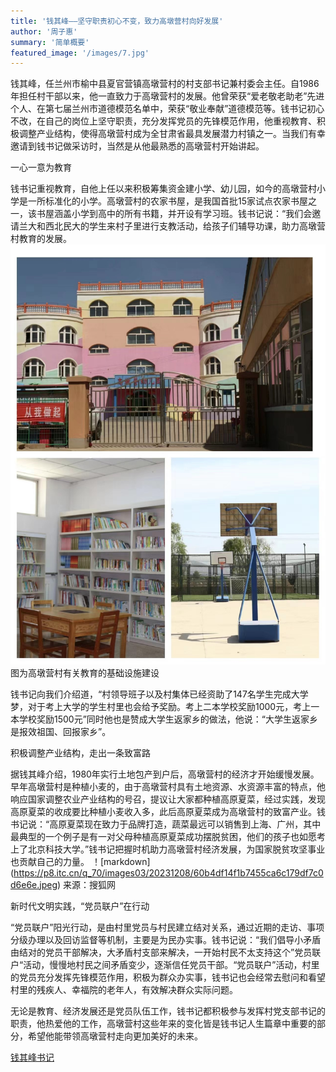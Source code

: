 ```yaml
---
title: '钱其峰——坚守职责初心不变，致力高墩营村向好发展'
author: '周子惠'
summary: '简单概要'
featured_image: '/images/7.jpg'
---
```

   
钱其峰，任兰州市榆中县夏官营镇高墩营村的村支部书记兼村委会主任。自1986年担任村干部以来，他一直致力于高墩营村的发展。他曾荣获“爱老敬老助老”先进个人、在第七届兰州市道德模范名单中，荣获“敬业奉献”道德模范等。钱书记初心不改，在自己的岗位上坚守职责，充分发挥党员的先锋模范作用，他重视教育、积极调整产业结构，使得高墩营村成为全甘肃省最具发展潜力村镇之一。当我们有幸邀请到钱书记做采访时，当然是从他最熟悉的高墩营村开始讲起。

   一心一意为教育

   钱书记重视教育，自他上任以来积极筹集资金建小学、幼儿园，如今的高墩营村小学是一所标准化的小学。高墩营村的农家书屋，是我国首批15家试点农家书屋之一，该书屋涵盖小学到高中的所有书籍，并开设有学习班。钱书记说：“我们会邀请兰大和西北民大的学生来村子里进行支教活动，给孩子们辅导功课，助力高墩营村教育的发展。
   ![markdown](/images/8.jpg)
        图为高墩营村有关教育的基础设施建设

   钱书记向我们介绍道，“村领导班子以及村集体已经资助了147名学生完成大学梦，对于考上大学的学生村里也会给予奖励。考上二本学校奖励1000元，考上一本学校奖励1500元”同时他也是赞成大学生返家乡的做法，他说：“大学生返家乡是报效祖国、回报家乡”。

   积极调整产业结构，走出一条致富路

   据钱其峰介绍，1980年实行土地包产到户后，高墩营村的经济才开始缓慢发展。早年高墩营村是种植小麦的，由于高墩营村具有土地资源、水资源丰富的特点，他响应国家调整农业产业结构的号召，提议让大家都种植高原夏菜，经过实践，发现高原夏菜的收成要比种植小麦收入多，此后高原夏菜成为高墩营村的致富产业。钱书记说：“高原夏菜现在致力于品牌打造，蔬菜最远可以销售到上海、广州，其中最典型的一个例子是有一对父母种植高原夏菜成功摆脱贫困，他们的孩子也如愿考上了北京科技大学。”钱书记把握时机助力高墩营村经济发展，为国家脱贫攻坚事业也贡献自己的力量。
   ！[markdown]
     (https://p8.itc.cn/q_70/images03/20231208/60b4df14f1b7455ca6c179df7c0d6e6e.jpeg)
     来源：搜狐网

   新时代文明实践，“党员联户”在行动

   “党员联户”阳光行动，是由村里党员与村民建立结对关系，通过近期的走访、事项分级办理以及回访监督等机制，主要是为民办实事。钱书记说：“我们倡导小矛盾由结对的党员干部解决，大矛盾村支部来解决，一开始村民不太支持这个”党员联户“活动，慢慢地村民之间矛盾变少，逐渐信任党员干部。“党员联户”活动，村里的党员充分发挥先锋模范作用，积极为群众办实事，钱书记也会经常去慰问和看望村里的残疾人、幸福院的老年人，有效解决群众实际问题。

   无论是教育、经济发展还是党员队伍工作，钱书记都积极参与发挥村党支部书记的职责，他热爱他的工作，高墩营村这些年来的变化皆是钱书记人生篇章中重要的部分，希望他能带领高墩营村走向更加美好的未来。

[钱其峰书记](https://new.qq.com/rain/a/20230628A01AQU00.html)

